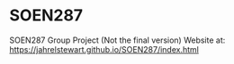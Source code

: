 # SOEN287
SOEN287 Group Project (Not the final version)
Website at: https://jahrelstewart.github.io/SOEN287/index.html
